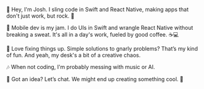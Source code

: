 🚀 Hey, I'm Josh. I sling code in Swift and React Native, making apps that don't just work, but rock. 🤘

📱 Mobile dev is my jam. I do UIs in Swift and wrangle React Native without breaking a sweat. It's all in a day's work, fueled by good coffee. ☕️💻

🔧 Love fixing things up. Simple solutions to gnarly problems? That’s my kind of fun. And yeah, my desk's a bit of a creative chaos.

🎶 When not coding, I'm probably messing with music or AI. 

🤝 Got an idea? Let’s chat. We might end up creating something cool. 🚀
